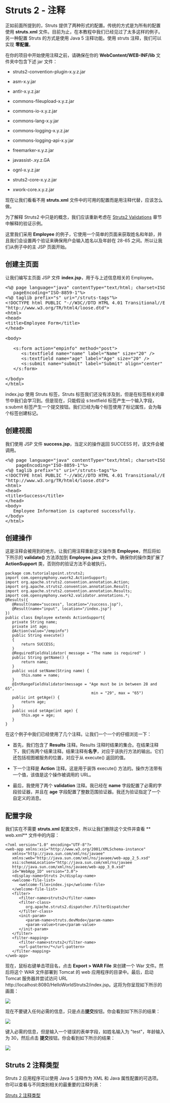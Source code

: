 # Struts 2 - 注释

正如前面所提到的，Struts 提供了两种形式的配置。传统的方式是为所有的配置使用 **struts.xml** 文件。目前为止，在本教程中我们已经见过了太多这样的例子。另一种配置 Struts 的方式是使用 Java 5 注释功能。使用 struts 注释，我们可以实现 **零配置**。

在你的项目中开始使用注释之前，请确保在你的 **WebContent/WEB-INF/lib** 文件夹中包含下述 jar 文件：

- struts2-convention-plugin-x.y.z.jar

- asm-x.y.jar

- antlr-x.y.z.jar

- commons-fileupload-x.y.z.jar

- commons-io-x.y.z.jar

- commons-lang-x.y.jar

- commons-logging-x.y.z.jar

- commons-logging-api-x.y.jar

- freemarker-x.y.z.jar

- javassist-.xy.z.GA

- ognl-x.y.z.jar

- struts2-core-x.y.z.jar

- xwork-core.x.y.z.jar

现在让我们看看不用 **struts.xml** 文件中的可用的配置而是用注释代替，应该怎么做。

为了解释 Struts2 中只是的概念，我们应该重新考虑在 [Struts2 Validations](http://www.tutorialspoint.com/struts_2/struts_validations.htm) 章节中解释的验证示例。

这里我们采用 **Employee** 的例子，它使用一个简单的页面来获取姓名和年龄，并且我们会设置两个验证来确保用户会输入姓名以及年龄在 28-65 之间。所以让我们从例子中的主 JSP 页面开始。

## 创建主页面

让我们编写主页面 JSP 文件 **index.jsp**，用于与上述信息相关的 Employee。

<pre class="prettyprint notranslate">
&lt;%@ page language="java" contentType="text/html; charset=ISO-8859-1"
   pageEncoding="ISO-8859-1"%&gt;
&lt;%@ taglib prefix="s" uri="/struts-tags"%&gt;
&lt;!DOCTYPE html PUBLIC "-//W3C//DTD HTML 4.01 Transitional//EN" 
"http://www.w3.org/TR/html4/loose.dtd"&gt;
&lt;html&gt;
&lt;head&gt;
&lt;title&gt;Employee Form&lt;/title&gt;
&lt;/head&gt;

&lt;body&gt;

   &lt;s:form action="empinfo" method="post"&gt;
      &lt;s:textfield name="name" label="Name" size="20" /&gt;
      &lt;s:textfield name="age" label="Age" size="20" /&gt;
      &lt;s:submit name="submit" label="Submit" align="center" /&gt;
   &lt;/s:form&gt;

&lt;/body&gt;
&lt;/html&gt;
</pre>

index.jsp 使用 Struts 标签，Struts 标签我们还没有涉及到，但是在标签相关的章节中我们会学习到。但是现在，只能假设 s:textfield 标签产生一个输入字段，s:submit 标签产生一个提交按钮。我们已经为每个标签使用了标记属性，会为每个标签创建标记。

## 创建视图

我们使用 JSP 文件 **success.jsp**，当定义的操作返回 SUCCESS 时，该文件会被调用。

<pre class="prettyprint notranslate">
&lt;%@ page language="java" contentType="text/html; charset=ISO-8859-1"
	pageEncoding="ISO-8859-1"%&gt;
&lt;%@ taglib prefix="s" uri="/struts-tags"%&gt;
&lt;!DOCTYPE html PUBLIC "-//W3C//DTD HTML 4.01 Transitional//EN" 
"http://www.w3.org/TR/html4/loose.dtd"&gt;
&lt;html&gt;
&lt;head&gt;
&lt;title&gt;Success&lt;/title&gt;
&lt;/head&gt;
&lt;body&gt;
   Employee Information is captured successfully.
&lt;/body&gt;
&lt;/html&gt;
</pre>

## 创建操作

这是注释会被用到的地方。让我们用注释重新定义操作类 **Employee**，然后将如下所示的 **validate()** 方法添加到 **Employee.java** 文件中。确保你的操作类扩展了 **ActionSupport** 类，否则你的验证方法不会被执行。

``` 
package com.tutorialspoint.struts2;
import com.opensymphony.xwork2.ActionSupport;
import org.apache.struts2.convention.annotation.Action;
import org.apache.struts2.convention.annotation.Result;
import org.apache.struts2.convention.annotation.Results;
import com.opensymphony.xwork2.validator.annotations.*;
@Results({
   @Result(name="success", location="/success.jsp"),
   @Result(name="input", location="/index.jsp")
})
public class Employee extends ActionSupport{
   private String name;
   private int age;
   @Action(value="/empinfo")
   public String execute() 
   {
       return SUCCESS;
   }
   @RequiredFieldValidator( message = "The name is required" )
   public String getName() {
       return name;
   }
   public void setName(String name) {
       this.name = name;
   }
   @IntRangeFieldValidator(message = "Age must be in between 28 and 65",
                                      min = "29", max = "65")
   public int getAge() {
       return age;
   }
   public void setAge(int age) {
       this.age = age;
   }
}
```

在这个例子中我们已经使用了几个注释。让我们一个一个的仔细浏览一下：

- 首先，我们包含了 **Results** 注释。Results 注释时结果的集合。在结果注释下，我们有两个结果注释。结果注释有**名字**，对应于该执行方法的输出。它们还包括视图被服务的位置，对应于从 execute() 返回的值。

- 下一个注释是 **Action** 注释。这是用于装饰 execute() 方法的。操作方法带有一个值，该值是这个操作被调用的 URL。

- 最后，我使用了两个 **validation** 注释。我已经在 **name** 字段配置了必需的字段验证器，并且在 **age** 字段配置了整数范围验证器。我还为验证指定了一个自定义的消息。

## 配置字段

我们实在不需要 **struts.xml** 配置文件，所以让我们删除这个文件并查看 ** web.xml** 文件中的内容：

``` 
<?xml version="1.0" encoding="UTF-8"?>
<web-app xmlns:xsi="http://www.w3.org/2001/XMLSchema-instance"
   xmlns="http://java.sun.com/xml/ns/javaee"
   xmlns:web="http://java.sun.com/xml/ns/javaee/web-app_2_5.xsd"
   xsi:schemaLocation="http://java.sun.com/xml/ns/javaee
   http://java.sun.com/xml/ns/javaee/web-app_3_0.xsd"
   id="WebApp_ID" version="3.0">
   <display-name>Struts 2</display-name>
   <welcome-file-list>
      <welcome-file>index.jsp</welcome-file>
   </welcome-file-list>
   <filter>
      <filter-name>struts2</filter-name>
      <filter-class>
         org.apache.struts2.dispatcher.FilterDispatcher
      </filter-class>
      <init-param>
         <param-name>struts.devMode</param-name>
         <param-value>true</param-value>
      </init-param>
   </filter>
   <filter-mapping>
      <filter-name>struts2</filter-name>
      <url-pattern>/*</url-pattern>
   </filter-mapping>
</web-app>
```

现在，鼠标右键单击项目名，点击 **Export > WAR File** 来创建一个 War 文件。然后将这个 WAR 文件部署到 Tomcat 的 web 应用程序的目录中。最后，启动 Tomcat 服务器并尝试访问 URL http://localhost:8080/HelloWorldStruts2/index.jsp。这将为你呈现如下所示的画面：

![](images/helloworldstruts12.jpg)

现在不要键入任何必需的信息，只是点击**提交**按钮。你会看到如下所示的结果：

![](images/helloworldstruts121.jpg)

键入必需的信息，但是输入一个错误的表单字段，如姓名输入为 "test"，年龄输入为 30，然后点击 **提交**按钮。你会看到如下所示的结果：

![](images/helloworldstruts122.jpg)

## Struts 2 注释类型

Struts 2 应用程序可以使用 Java 5 注释作为 XML 和 Java 属性配置的可选项。你可以查看与不同类别相关的最重要的注释列表：

[Struts 2 注释类型](http://www.tutorialspoint.com/struts_2/struts_annotations_types.htm)





